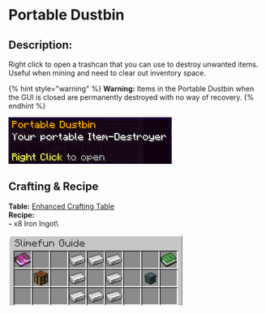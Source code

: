 # Portable Dustbin

## Description:

Right click to open a trashcan that you can use to destroy unwanted items.  Useful when mining and need to clear out inventory space.

{% hint style="warning" %}
**Warning:**  Items in the Portable Dustbin when the GUI is closed are permanently destroyed with no way of recovery.&#x20;
{% endhint %}

![](<../../../.gitbook/assets/image (121).png>)

## **Crafting & Recipe**

**Table:** [Enhanced Crafting Table](../basic-machines/enhanced-crafting-table.md)\
**Recipe:**\
**-** x8 Iron Ingot\


![Crafting Recipe for Portable Dustbin](<../../../.gitbook/assets/image (122).png>)
